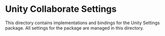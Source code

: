 # Unity Collaborate Settings

This directory contains implementations and bindings for the Unity Settings package. All settings for the package are managed in this
directory.
